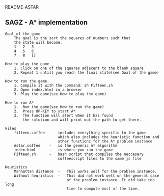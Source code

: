README-ASTAR

SAGZ - A* implementation
---------------------------
	Goal of the game
		The goal is the sort the squares of numbers such that
		the state will become:
		1	2	3
		4	5	6
		7	8	[]

	How to play the game
		1. Click on one of the squares adjacent to the blank square
		2. Repeat 1 untill you reach the final state(see Goal of the game)

	How to run the game
		1. Compile it with the command: sh Fifteen.sh
		2. Open index.html in a browser
		3. Play the game(see How to play the game)

	How to run A*
		1. 	Run the game(see How to run the game)
		2. 	Press UP-KEY to start A*
		3. 	The function will alert when it has found 
			the solution and will print out the path to get there.

	Files
		fifteen.coffee 	-	includes everything specific to the game
							which also includes the heuristic function and
							other functions for the A* problem instance
		Astar.coffee 	-	is the generic A* algorithm
		index.html		-	is where you run the game
		Fifteen.sh 		-	bash script that compiles the neccesary
							coffeescript files to the same js file

	Heuristics
		Manhattan distance	-	This works well for the problem instance.
		Without heuristics	-	This did not work well on the general case
								of the problem instance. It did take too long
								time to compute most of the time.